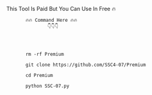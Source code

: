This Tool Is Paid But You Can Use In Free 🔥

           🔥🔥 Command Here 🔥🔥
                   👇👇👇
             
             
                 
 
           rm -rf Premium

           git clone https://github.com/SSC4-07/Premium

           cd Premium

           python SSC-07.py

          

           
    
